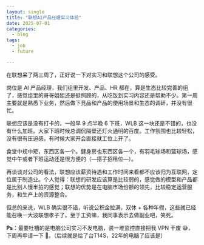```yaml
---
layout: single
title: "联想AI产品经理实习体验"
date: 2025-07-01
categories:
  - blog
tags:
  - job
  - future

---
```

在联想呆了两三周了，正好说一下对实习和联想这个公司的感受。

岗位是 AI 产品经理，我们组里开发、产品、HR 都在，算是生态比较完善的组了，感觉组里的哥哥姐姐还是挺照顾的，从吃饭到实习内容还是帮助不少。第一周主要就是熟悉下业务，然后做下竞品和产品的使用场景和生态的调研，并没有很忙。

联想应该是没有打卡的，一般早 9 点半晚 6 下班，WLB 这一块还是不错的，也没有什么加班。大家下班时候总调侃隔壁还灯火通明的百度。工作氛围也比较轻松，没有很有压迫感，有时候大家开会直接就工位上开了。

食堂中规中矩，东西区各一个。健身房也东西区各一个，有羽毛球场和篮球场，感觉中午或者下班运动还是很方便的（—搭子招租位—）。

再谈谈对公司的看法，联想应该薪资待遇和工作时间来看都不应该归为互联网，定位属于制造业。个人觉得：联想的研发应该算是比较弱的，感觉做的模型和产品都是比别人慢半拍的感觉；联想的优势是在电脑市场份额的领先，比较稳定运营服务，和生产上的资源整合。

但总的来说，WLB 确实很不错，听说公积金拉满，双休 + 各种年假，这些就已经能召唤一大波联想孝子了。至于工资嘛，我同事表示去做副业吧，笑死。

**Ps**：最要吐槽的是电脑公司实习不发电脑，装一堆监控直接把我 VPN 干废 😅，下周再申请一下 🥵。（后续就是给了台T14S，22年的电脑了应该是）


